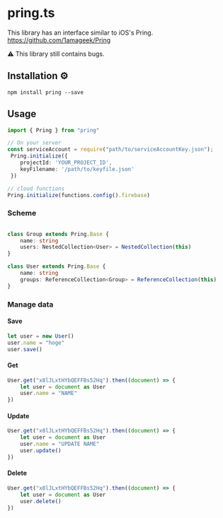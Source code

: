 # pring.ts

This library has an interface similar to iOS's Pring.
https://github.com/1amageek/Pring

⚠️ This library still contains bugs.

## Installation ⚙

`npm install pring --save `


## Usage

``` typescript
import { Pring } from "pring"

// On your server
const serviceAccount = require("path/to/serviceAccountKey.json");
 Pring.initialize({
    projectId: 'YOUR_PROJECT_ID',
    keyFilename: '/path/to/keyfile.json'
 })

// cloud functions
Pring.initialize(functions.config().firebase)
```

### Scheme
``` typescript

class Group extends Pring.Base {
    name: string
    users: NestedCollection<User> = NestedCollection(this)
}

class User extends Pring.Base {
    name: string
    groups: ReferenceCollection<Group> = ReferenceCollection(this)
}
```

### Manage data

#### Save
``` typescript
let user = new User()
user.name = "hoge"
user.save()
```

#### Get
``` typescript
User.get("x8lJLxtHYbQEFFBs52Hq").then((document) => {
    let user = document as User
    user.name = "NAME"
})
```

#### Update
``` typescript
User.get("x8lJLxtHYbQEFFBs52Hq").then((document) => {
    let user = document as User
    user.name = "UPDATE NAME"
    user.update()
})
```

#### Delete
``` typescript
User.get("x8lJLxtHYbQEFFBs52Hq").then((document) => {
    let user = document as User
    user.delete()
})
```
